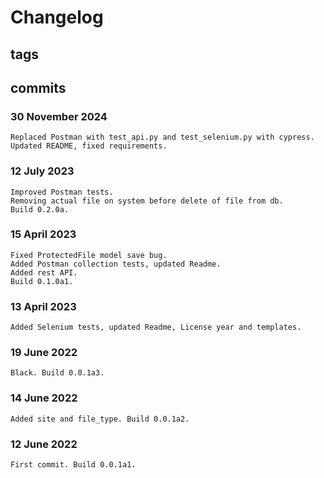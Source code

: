 # Changelog #

## tags ##

## commits ##

### 30 November 2024 ###

    Replaced Postman with test_api.py and test_selenium.py with cypress.
    Updated README, fixed requirements.


### 12 July 2023 ###

    Improved Postman tests.
    Removing actual file on system before delete of file from db.
    Build 0.2.0a.

### 15 April 2023 ###

    Fixed ProtectedFile model save bug.
    Added Postman collection tests, updated Readme.
    Added rest API.
    Build 0.1.0a1.

### 13 April 2023 ###

    Added Selenium tests, updated Readme, License year and templates.

### 19 June 2022 ###

    Black. Build 0.0.1a3.

### 14 June 2022 ###

    Added site and file_type. Build 0.0.1a2.

### 12 June 2022 ###

    First commit. Build 0.0.1a1.
